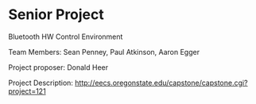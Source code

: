 Senior Project
==============

Bluetooth HW Control Environment

Team Members:
Sean Penney,
Paul Atkinson,
Aaron Egger

Project proposer:
Donald Heer

Project Description:
http://eecs.oregonstate.edu/capstone/capstone.cgi?project=121

